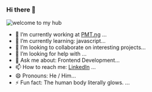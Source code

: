 ### Hi there 👋
![welcome to my hub](https://i.imgur.com/jS36FFZ.gif)


<!--
**kingsleycj/kingsleycj** is a ✨ _special_ ✨ repository because its `README.md` (this file) appears on your GitHub profile.

Here are some ideas to get you started:-->

- 🔭 I’m currently working at [PMT.ng](www.pmt.ng) ...
- 🌱 I’m currently learning: javascript...
- 👯 I’m looking to collaborate on interesting projects...
- 🤔 I’m looking for help with ...
- 💬 Ask me about: Frontend Development...
- 📫 How to reach me: [LinkedIn](www.linkedin.com/in/kingsleycj20)  ...
- 😄 Pronouns: He / Him...
- ⚡ Fun fact: The human body literally glows. ...

